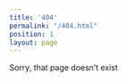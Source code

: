 ```yaml
---
title: '404'
permalink: "/404.html"
position: 1
layout: page
---
```


Sorry, that page doesn’t exist